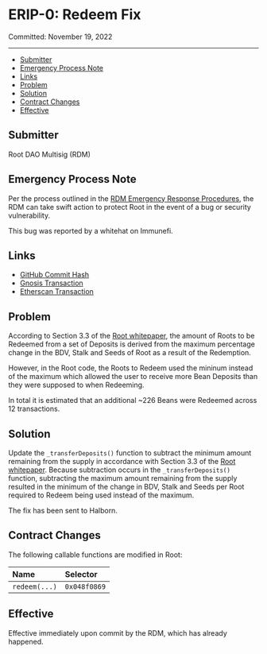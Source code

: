 # ERIP-0: Redeem Fix

Committed: November 19, 2022

---

- [Submitter](#submitter)
- [Emergency Process Note](#emergency-process-note)
- [Links](#links)
- [Problem](#problem)
- [Solution](#solution)
- [Contract Changes](#contract-changes)
- [Effective](#effective)

## Submitter

Root DAO Multisig (RDM)

## Emergency Process Note

Per the process outlined in the [RDM Emergency Response Procedures](https://docs.roottoken.org/governance/root-token/rdm-process#emergency-response-procedures), the RDM can take swift action to protect Root in the event of a bug or security vulnerability.

This bug was reported by a whitehat on Immunefi.

## Links

- [GitHub Commit Hash](https://github.com/BeanstalkFarms/Beanstalk/pull/151)
- [Gnosis Transaction](https://app.safe.global/eth:0xb7774ec5031e1d903152E96BbC1601e5D0D83Ca2/transactions/tx?id=multisig_0xb7774ec5031e1d903152E96BbC1601e5D0D83Ca2_0x9fcf0758777f5f57c0719bfb685fa6d8f4c8b2344f8a1acf23e85057c849352b)
- [Etherscan Transaction](https://etherscan.io/tx/0xf9b52baec84555347dac1ae6b3354bb77947c3f62ef76fcb87e47c58429e7576)

## Problem

According to Section 3.3 of the [Root whitepaper](https://roottoken.org/root.pdf#subsection.3.3), the amount of Roots to be Redeemed from a set of Deposits  is derived from the maximum percentage change in the BDV, Stalk and Seeds of Root as a result of the Redemption.

However, in the Root code, the Roots to Redeem used the mininum instead of the maximum which allowed the user to receive more Bean Deposits than they were supposed to when Redeeming. 

In total it is estimated that an additional ~226 Beans were Redeemed across 12 transactions.

## Solution

Update the `_transferDeposits()` function to subtract the minimum amount remaining from the supply in accordance with Section 3.3 of the [Root whitepaper](https://roottoken.org/root.pdf#subsection.3.3). Because subtraction occurs in the `_transferDeposits()` function, subtracting the maximum amount remaining from the supply resulted in the minimum of the change in BDV, Stalk and Seeds per Root required to Redeem being used instead of the maximum.

The fix has been sent to Halborn.

## **Contract Changes**

The following callable functions are modified in Root:

| Name             | Selector     |
|:-----------------|:-------------|
| `redeem(...)`    | `0x048f0869` |

## Effective

Effective immediately upon commit by the RDM, which has already happened.

